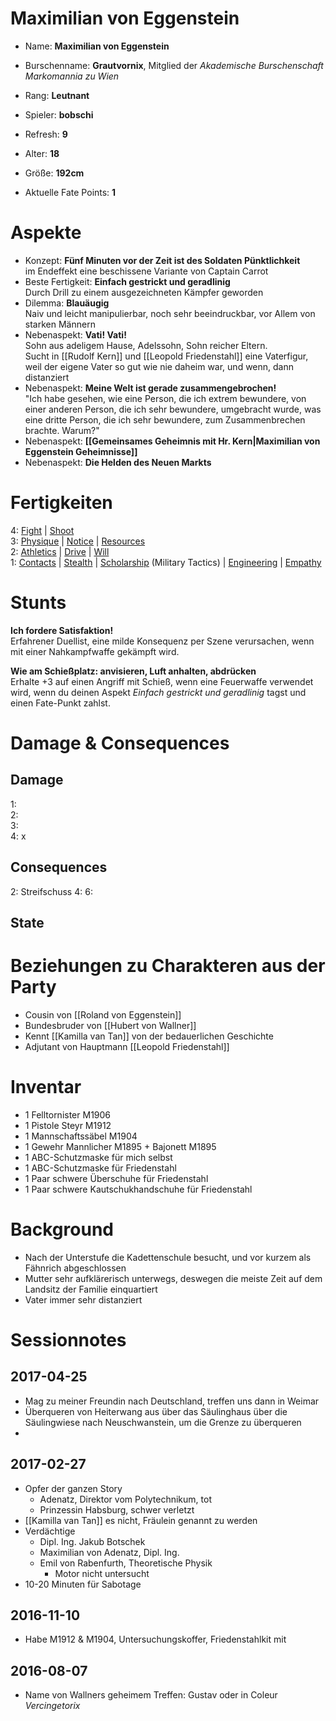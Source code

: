 # Maximilian von Eggenstein

* Name: **Maximilian von Eggenstein**
* Burschenname: **Grautvornix**, Mitglied der *Akademische Burschenschaft Markomannia zu Wien*
* Rang: **Leutnant**
* Spieler: **bobschi**
* Refresh: **9**
* Alter: **18**
* Größe: **192cm**

* Aktuelle Fate Points: **1**

# Aspekte

* Konzept: **Fünf Minuten vor der Zeit ist des Soldaten Pünktlichkeit**  
im Endeffekt eine beschissene Variante von Captain Carrot
* Beste Fertigkeit: **Einfach gestrickt und geradlinig**  
Durch Drill zu einem ausgezeichneten Kämpfer geworden
* Dilemma: **Blauäugig**  
Naiv und leicht manipulierbar, noch sehr beeindruckbar, vor Allem von starken Männern
* Nebenaspekt: **Vati! Vati!**  
Sohn aus adeligem Hause, Adelssohn, Sohn reicher Eltern.  
Sucht in [[Rudolf Kern]] und [[Leopold Friedenstahl]] eine Vaterfigur, weil der eigene Vater so gut wie nie daheim war, und wenn, dann distanziert
* Nebenaspekt: **Meine Welt ist gerade zusammengebrochen!**  
"Ich habe gesehen, wie eine Person, die ich extrem bewundere, von einer anderen Person, die ich sehr bewundere, umgebracht wurde, was eine dritte Person, die ich sehr bewundere, zum Zusammenbrechen brachte. Warum?"
* Nebenaspekt: **[[Gemeinsames Geheimnis mit Hr. Kern|Maximilian von Eggenstein Geheimnisse]]**
* Nebenaspekt: **Die Helden des Neuen Markts**

# Fertigkeiten

4: [Fight][skills_fight] | [Shoot][skills_shoot]  
3: [Physique][skills_physique] | [Notice][skills_notice] | [Resources][skills_resources]  
2: [Athletics][skills_athletics] | [Drive][skills_drive] | [Will][skills_will]  
1: [Contacts][skills_contacts] | [Stealth][skills_stealth] | [Scholarship][skills_scholarship] (Military Tactics) | [Engineering][skills_engineering] | [Empathy][skills_empathy]

# Stunts 

**Ich fordere Satisfaktion!**  
Erfahrener Duellist, eine milde Konsequenz per Szene verursachen, wenn mit einer Nahkampfwaffe gekämpft wird.

**Wie am Schießplatz: anvisieren, Luft anhalten, abdrücken**  
Erhalte +3 auf einen Angriff mit Schieß, wenn eine Feuerwaffe verwendet wird, wenn du deinen Aspekt *Einfach gestrickt und geradlinig* tagst und einen Fate-Punkt zahlst.

# Damage & Consequences

## Damage

1:  
2:  
3:   
4: x 

## Consequences

2: Streifschuss
4:
6:

## State

# Beziehungen zu Charakteren aus der Party

* Cousin von [[Roland von Eggenstein]]
* Bundesbruder von [[Hubert von Wallner]]
* Kennt [[Kamilla van Tan]] von der bedauerlichen Geschichte
* Adjutant von Hauptmann [[Leopold Friedenstahl]]

# Inventar

* 1 Felltornister M1906  
* 1 Pistole Steyr M1912  
* 1 Mannschaftssäbel M1904  
* 1 Gewehr Mannlicher M1895 + Bajonett M1895  
* 1 ABC-Schutzmaske für mich selbst
* 1 ABC-Schutzmaske für Friedenstahl  
* 1 Paar schwere Überschuhe für Friedenstahl  
* 1 Paar schwere Kautschukhandschuhe für Friedenstahl  

# Background

* Nach der Unterstufe die Kadettenschule besucht, und vor kurzem als Fähnrich abgeschlossen
* Mutter sehr aufklärerisch unterwegs, deswegen die meiste Zeit auf dem Landsitz der Familie einquartiert
* Vater immer sehr distanziert

# Sessionnotes

## 2017-04-25

* Mag zu meiner Freundin nach Deutschland, treffen uns dann in Weimar
* Überqueren von Heiterwang aus über das Säulinghaus über die Säulingwiese nach Neuschwanstein, um die Grenze zu überqueren
* 

## 2017-02-27

* Opfer der ganzen Story
  * Adenatz, Direktor vom Polytechnikum, tot
  * Prinzessin Habsburg, schwer verletzt
* [[Kamilla van Tan]] es nicht, Fräulein genannt zu werden 
* Verdächtige
  * Dipl. Ing. Jakub Botschek
  * Maximilian von Adenatz, Dipl. Ing.
  * Emil von Rabenfurth, Theoretische Physik
  	* Motor nicht untersucht
* 10-20 Minuten für Sabotage

## 2016-11-10

* Habe M1912 & M1904, Untersuchungskoffer, Friedenstahlkit mit

## 2016-08-07

* Name von Wallners geheimem Treffen: Gustav oder in Coleur *Vercingetorix*


[skills_fight]: http://fate-srd.com/fate-core/Fight
[skills_shoot]: http://fate-srd.com/fate-core/Shoot
[skills_physique]: http://fate-srd.com/fate-core/Physique
[skills_notice]: http://fate-srd.com/fate-core/Notice
[skills_resources]: http://fate-srd.com/fate-core/Resources
[skills_athletics]: http://fate-srd.com/fate-core/Athletics
[skills_drive]: http://fate-srd.com/fate-core/Drive
[skills_will]: http://fate-srd.com/fate-core/Will
[skills_contacts]: http://fate-srd.com/fate-core/Contacts
[skills_stealth]: http://fate-srd.com/fate-core/Stealth
[skills_scholarship]: http://fate-srd.com/fate-core/Lore
[skills_engineering]: http://fate-srd.com/fate-core/Craft
[skills_empathy]: http://fate-srd.com/fate-core/Empathy